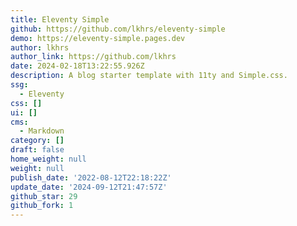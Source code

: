```yaml
---
title: Eleventy Simple
github: https://github.com/lkhrs/eleventy-simple
demo: https://eleventy-simple.pages.dev
author: lkhrs
author_link: https://github.com/lkhrs
date: 2024-02-18T13:22:55.926Z
description: A blog starter template with 11ty and Simple.css.
ssg:
  - Eleventy
css: []
ui: []
cms:
  - Markdown
category: []
draft: false
home_weight: null
weight: null
publish_date: '2022-08-12T22:18:22Z'
update_date: '2024-09-12T21:47:57Z'
github_star: 29
github_fork: 1
---
```

